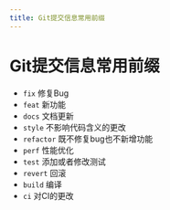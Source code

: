 ```yaml
---
title: Git提交信息常用前缀
---
```


# Git提交信息常用前缀

- `fix` 修复Bug
- `feat` 新功能
- `docs` 文档更新
- `style` 不影响代码含义的更改
- `refactor` 既不修复bug也不新增功能
- `perf` 性能优化
- `test` 添加或者修改测试
- `revert` 回滚
- `build` 编译
- `ci` 对CI的更改


